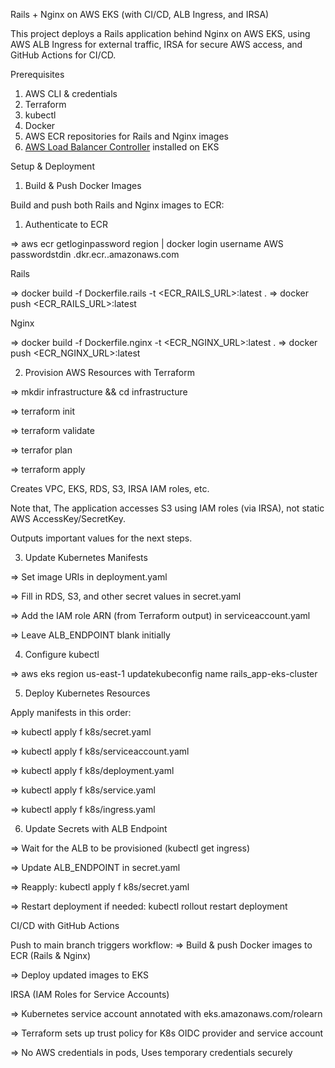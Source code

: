 Rails + Nginx on AWS EKS (with CI/CD, ALB Ingress, and IRSA)

This project deploys a Rails application behind Nginx on AWS EKS, using AWS ALB Ingress for external traffic, IRSA for secure AWS access, and GitHub Actions for CI/CD.

 Prerequisites

 1. AWS CLI & credentials
 2. Terraform
 3. kubectl
 4. Docker
 5. AWS ECR repositories for Rails and Nginx images
 6. [AWS Load Balancer Controller](https://kubernetessigs.github.io/awsloadbalancercontroller/latest/) installed on EKS



Setup & Deployment

1. Build & Push Docker Images

Build and push both Rails and Nginx images to ECR:

1. Authenticate to ECR

=> aws ecr getloginpassword region <region> | docker login username AWS passwordstdin <accountid>.dkr.ecr.<region>.amazonaws.com

Rails

=> docker build -f Dockerfile.rails -t <ECR_RAILS_URL>:latest .
=> docker push <ECR_RAILS_URL>:latest

Nginx

=> docker build -f Dockerfile.nginx -t <ECR_NGINX_URL>:latest .
=> docker push <ECR_NGINX_URL>:latest


2. Provision AWS Resources with Terraform

=> mkdir infrastructure && cd infrastructure 

=> terraform init

=> terraform validate

=> terrafor plan

=> terraform apply

Creates VPC, EKS, RDS, S3, IRSA IAM roles, etc.

Note that, 
The application accesses S3 using IAM roles (via IRSA), not static AWS AccessKey/SecretKey.

Outputs important values for the next steps.


3. Update Kubernetes Manifests

 => Set image URIs in deployment.yaml

 => Fill in RDS, S3, and other secret values in secret.yaml

 => Add the IAM role ARN (from Terraform output) in serviceaccount.yaml

 => Leave ALB_ENDPOINT blank initially


4. Configure kubectl

=> aws eks region us-east-1 updatekubeconfig name rails_app-eks-cluster


5. Deploy Kubernetes Resources

Apply manifests in this order:

=> kubectl apply f k8s/secret.yaml

=> kubectl apply f k8s/serviceaccount.yaml

=> kubectl apply f k8s/deployment.yaml

=> kubectl apply f k8s/service.yaml

=> kubectl apply f k8s/ingress.yaml


6. Update Secrets with ALB Endpoint

 => Wait for the ALB to be provisioned (kubectl get ingress)

 => Update ALB_ENDPOINT in secret.yaml

 => Reapply: kubectl apply f k8s/secret.yaml

 => Restart deployment if needed: kubectl rollout restart deployment <name>


CI/CD with GitHub Actions

 Push to main branch triggers workflow:
  => Build & push Docker images to ECR (Rails & Nginx)

  => Deploy updated images to EKS


IRSA (IAM Roles for Service Accounts)

 => Kubernetes service account annotated with eks.amazonaws.com/rolearn

 => Terraform sets up trust policy for K8s OIDC provider and service account

 => No AWS credentials in pods, Uses temporary credentials securely
